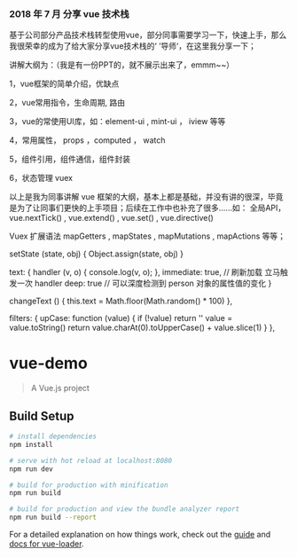 
###  <span style="font-siez='20px'">2018 年 7 月 分享 vue 技术栈 </span>  <br/>

基于公司部分产品技术栈转型使用vue，部分同事需要学习一下，快速上手，那么我很荣幸的成为了给大家分享vue技术栈的‘ ’导师‘，在这里我分享一下；<br/>

讲解大纲为：（我是有一份PPT的，就不展示出来了，emmm~~）<br/>

1，vue框架的简单介绍，优缺点<br/>

2，vue常用指令，生命周期, 路由<br/>

3，vue的常使用UI库，如：element-ui , mint-ui ， iview 等等<br/>

4，常用属性， props  ，computed ， watch <br/>

5，组件引用，组件通信，组件封装<br/>

6，状态管理 vuex <br/>

以上是我为同事讲解 vue 框架的大纲，基本上都是基础，并没有讲的很深，毕竟是为了让同事们更快的上手项目；后续在工作中也补充了很多......如：
全局API， vue.nextTick() , vue.extend()  ,  vue.set() ,  vue.directive()  <br/>

Vuex 扩展语法 mapGetters , mapStates , mapMutations , mapActions 等等；

setState (state, obj) {
    Object.assign(state, obj)
}

text: {
    handler (v, o) {
        console.log(v, o);
    },
    immediate: true,   // 刷新加载 立马触发一次 handler
    deep: true        // 可以深度检测到 person 对象的属性值的变化
}

changeText () {
    this.text = Math.floor(Math.random() * 100)
},

filters: {
    upCase: function (value) {
        if (!value) return ''
        value = value.toString()
        return value.charAt(0).toUpperCase() + value.slice(1)
    }
},


# vue-demo

> A Vue.js project

## Build Setup

``` bash
# install dependencies
npm install

# serve with hot reload at localhost:8080
npm run dev

# build for production with minification
npm run build

# build for production and view the bundle analyzer report
npm run build --report
```

For a detailed explanation on how things work, check out the [guide](http://vuejs-templates.github.io/webpack/) and [docs for vue-loader](http://vuejs.github.io/vue-loader).
